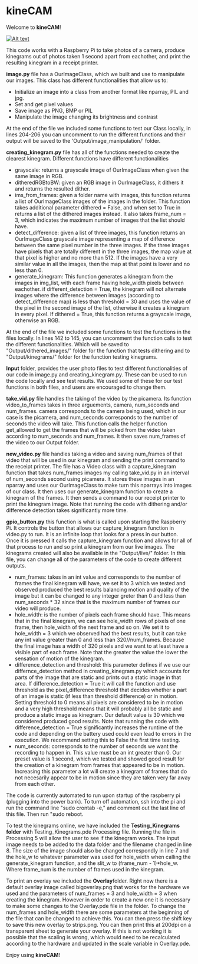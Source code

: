 # kineCAM

Welcome to **kineCAM**!

[![Alt text](https://img.youtube.com/vi/6bRIexfb4wg/0.jpg)](https://www.youtube.com/watch?v=6bRIexfb4wg)

This code works with a Raspberry Pi to take photos of a camera, produce kinegrams out of photos taken 1 second apart from eachother, and print the resulting kinegram in a receipt printer.


**image.py** file has a OurImageClass, which we built and use to manipulate our images. This class has different functionalities that allow us to:
- Initialize an image into a class from another format like nparray, PIL and jpg.
- Set and get pixel values
- Save image as PNG, BMP or PIL
- Manipulate the image changing its brightness and contrast

At the end of the file we included some functions to test our Class locally, in lines 204-206 you can uncomment to run the different functions and their output will be saved to the 'Output/image_manipulation/' folder.


**creating_kinegram.py** file has all of the functions needed to create the clearest kinegram. Different functions have different functionalities
- grayscale: returns a grayscale image of OurImageClass when given the same image in RGB.
- ditheredRGBtoBW: given an RGB image in OurImageClass, it dithers it and returns the resulted dither.
- ims_from_frames: given a folder name with images, this function returns a list of OurImageClass images of the images in the folder. This function takes additional parameter dithered = False, and when set to True in returns a list of the dithered images instead. It also takes frame_num = 3, which indicates the maximum number of images that the list should have.
- detect_difference: given a list of three images, this function returns an OurImageClass grayscale image representing a map of difference between the same pixel number in the three images. If the three images have pixels that are totally different in the three images, the map value at that pixel is higher and no more than 512. If the images have a very similar value in all the images, then the map at that point is lower and no less than 0.
- generate_kinegram: This function generates a kinegram from the images in img_list, with each frame having hole_width pixels between eachother. if different_detection = True, the kinegram will not alternate images where the difference between images (according to detect_difference map) is less than threshold = 30 and uses the value of the pixel in the second image of the list, otherwise it creates a kinegram in every pixel. If dithered = True, this function returns a grayscale image, otherwise an RGB.

 At the end of the file we included some functions to test the functions in the files locally. In lines 142 to 145, you can uncomment the function calls to test the different functionalities. Which will be saved to "Output/dithered_images/" folder for the function that tests dithering and to "Output/kinegrams/" folder for the function testing kinegrams.


**Input** folder, provides the user photo files to test different functionalities of our code in image.py and creating_kinegram.py. These can be used to run the code locally and see test results. We used some of these for our test functions in both files, and users are encouraged to change them.


**take_vid.py** file handles the taking of the video by the picamera. Its function video_to_frames takes in three arguements, camera, num_seconds and num_frames. camera corresponds to the camera being used, which in our case is the picamera, and num_seconds corresponds to the number of seconds the video will take. This function calls the helper function get_allowed to get the frames that will be picked from the video taken according to num_seconds and num_frames. It then saves num_frames of the video to our Output folder.


 **new_video.py** file handles taking a video and saving num_frames of that video that will be used in our kinegram and sending the print command to the receipt printer. The file has a Video class with a capture_kinegram function that takes num_frames images my calling take_vid.py in an interval of num_seconds second using picamera. It stores these images in an nparray and uses our OurImageClass to make turn this nparrays into images of our class. It then uses our generate_kinegram function to create a kinegram of the frames. It then sends a command to our receipt printer to print the kinegram image. Note that running the code with dithering and/or difference detection takes significantly more time.


 **gpio_button.py** this function is what is called upon starting the Raspberry Pi. It controls the button that allows our capture_kinegram function in video.py to run. It is an infinite loop that looks for a press in our button. Once it is pressed it calls the capture_kinegram function and allows for all of that process to run and so print a kinegram from our live images. The kinegrams created will also be available in the "Output/live/" folder. In this file, you can change all of the parameters of the code to create different outputs.
 - num_frames: takes in an int value and corresponds to the number of frames the final kinegram will have, we set it to 3 which we tested and observed produced the best results balancing motion and quality of the image but it can be changed to any integer greter than 0 and less than num_seconds * 32 since that is the maximum number of frames our video will produce.
 - hole_width: is the number of pixels each frame should have. This means that in the final kinegram, we can see hole_width rows of pixels of one frame, then hole_width of the next frame and so on. We set it to hole_width = 3 which we observed had the best results, but it can take any int value greater than 0 and less than 320//num_frames. Because the final image has a width of 320 pixels and we want to at least have a visible part of each frame. Note that the greater the value the lower the sensation of motion of the kinegram.
 - difference_detection and threshold: this parameter defines if we use our differnce_detection method in creating_kinegram.py which accounts for parts of the image that are static and prints out a static image in that area. If difference_detection = True it will call the function and use threshold as the pixel_difference threshold that decides whether a part of an image is static (if less than threshold difference) or in motion. Setting threshold to 0 means all pixels are considered to be in motion and a very high threshold means that it will probably all be static and produce a static image as kinegram. Our default value is 30 which we considered produced good results. Note that running the code with difference_detection = True significantly increases the runtime of the code and depending on the battery used could even lead to errors in the execution. We recommend setting this to False the first time testing.
 - num_seconds: corresponds to the number of seconds we want the recording to happen in. This value must be an int greater than 0. Our preset value is 1 second, which we tested and showed good result for the creation of a kinegram from frames that appeared to be in motion. Increasing this parameter a lot will create a kinegram of frames that do not necesarily appear to be in motion since they are taken very far away from each other.


The code is currently automated to run upon startup of the raspberry pi (plugging into the power bank). To turn off automation, ssh into the pi and run the command line "sudo crontab -e," and comment out the last line of this file. Then run "sudo reboot.


To test the kinegrams online, we have included the **Testing_Kinegrams folder** with Testing_Kinegrams.pde Processing file. Running the file in Processing 5 will allow the user to see if the kinegram works. The input image needs to be added to the data folder and the filename changed in line 8. The size of the image should also be changed correspondly in line 7 and the hole_w to whatever parameter was used for hole_width when calling the generate_kinegram function, and the slit_w to (frame_num - 1)*hole_w. Where frame_num is the number of frames used in the kinegram.

To print an overlay we included the **Overlay**folder. Right now there is a default overlay image called bigoverlay.png that works for the hardware we used and the parameters of num_frames = 3 and hole_width = 3 when creating the kinegram. However in order to create a new one it is necessary to make some changes to the Overlay.pde file in the folder. To change the num_frames and hole_width there are some parameters at the beginning of the file that can be changed to achieve this. You can then press the shift key to save this new overlay to strips.png. You can then print this at 200dpi on a transparent sheet to generate your overlay. If this is not working it is possible that the scaling is wrong, which would need to be recalculated according to the hardware and updated in the scale variable in Overlay.pde.


Enjoy using **kineCAM**!

